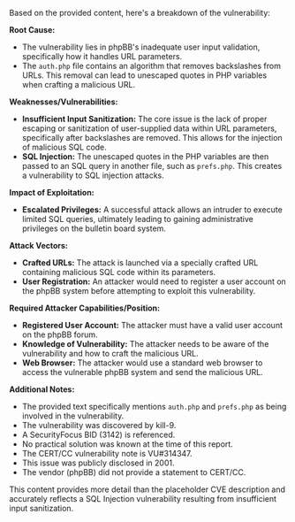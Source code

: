 Based on the provided content, here's a breakdown of the vulnerability:

**Root Cause:**
- The vulnerability lies in phpBB's inadequate user input validation, specifically how it handles URL parameters.
- The `auth.php` file contains an algorithm that removes backslashes from URLs. This removal can lead to unescaped quotes in PHP variables when crafting a malicious URL.

**Weaknesses/Vulnerabilities:**
- **Insufficient Input Sanitization:** The core issue is the lack of proper escaping or sanitization of user-supplied data within URL parameters, specifically after backslashes are removed. This allows for the injection of malicious SQL code.
- **SQL Injection:** The unescaped quotes in the PHP variables are then passed to an SQL query in another file, such as `prefs.php`. This creates a vulnerability to SQL injection attacks.

**Impact of Exploitation:**
- **Escalated Privileges:** A successful attack allows an intruder to execute limited SQL queries, ultimately leading to gaining administrative privileges on the bulletin board system.

**Attack Vectors:**
- **Crafted URLs:** The attack is launched via a specially crafted URL containing malicious SQL code within its parameters.
- **User Registration:** An attacker would need to register a user account on the phpBB system before attempting to exploit this vulnerability.

**Required Attacker Capabilities/Position:**
- **Registered User Account:** The attacker must have a valid user account on the phpBB forum.
- **Knowledge of Vulnerability:** The attacker needs to be aware of the vulnerability and how to craft the malicious URL.
- **Web Browser:** The attacker would use a standard web browser to access the vulnerable phpBB system and send the malicious URL.

**Additional Notes:**
- The provided text specifically mentions `auth.php` and `prefs.php` as being involved in the vulnerability.
- The vulnerability was discovered by kill-9.
- A SecurityFocus BID (3142) is referenced.
- No practical solution was known at the time of this report.
- The CERT/CC vulnerability note is VU#314347.
- This issue was publicly disclosed in 2001.
- The vendor (phpBB) did not provide a statement to CERT/CC.

This content provides more detail than the placeholder CVE description and accurately reflects a SQL Injection vulnerability resulting from insufficient input sanitization.